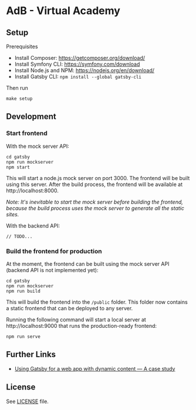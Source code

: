 # AdB - Virtual Academy

## Setup

Prerequisites

- Install Composer: https://getcomposer.org/download/
- Install Symfony CLI: https://symfony.com/download
- Install Node.js and NPM: https://nodejs.org/en/download/
- Install Gatsby CLI: `npm install --global gatsby-cli`

Then run

```console
make setup
```

## Development

### Start frontend

With the mock server API:

```console
cd gatsby
npm run mockserver
npm start
```

This will start a node.js mock server on port 3000. The frontend will be built using this server. After the build process, the frontend will be available at http://localhost:8000.

_Note: It's inevitable to start the mock server before building the frontend, because the build process uses the mock server to generate all the static sites._

With the backend API:

```
// TODO...
```

### Build the frontend for production

At the moment, the frontend can be built using the mock server API (backend API is not implemented yet):

```console
cd gatsby
npm run mockserver
npm run build
```

This will build the frontend into the `/public` folder. This folder now contains a static frontend that can be deployed to any server.

Running the following command will start a local server at http://localhost:9000 that runs the production-ready frontend:

```
npm run serve
```

## Further Links

- [Using Gatsby for a web app with dynamic content — A case study](https://blog.hasura.io/building-a-dynamic-listing-web-app-with-pagination-and-dynamic-pages-using-gatsby-2ddee9ec2dc3/)

## License

See [LICENSE](gatsby/LICENSE) file.
